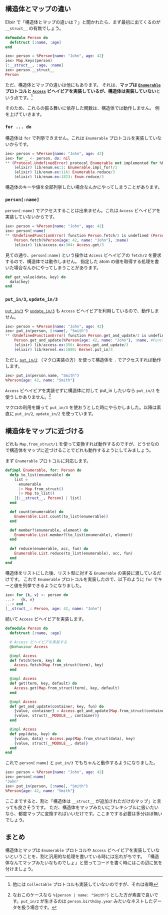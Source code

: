 ## 構造体とマップの違い

Elixir で「構造体とマップの違いは？」と聞かれたら、まず最初に出てくるのが `__struct__` の有無でしょう。

```elixir
defmodule Person do
  defstruct [:name, :age]
end

iex> person = %Person{name: "John", age: 42}
iex> Map.keys(person)
[:__struct__, :age, :name]
iex> person.__struct__
Person
```

ただ、構造体とマップの違いは他にもあります。
それは、**マップは [`Enumerable`](https://hexdocs.pm/elixir/Enumerable.html) プロトコルと [`Access`](https://hexdocs.pm/elixir/Access.html) ビヘイビアを実装しているが、構造体は実装していない**という点です。[^1]

[^1]: 他には `Collectable` プロトコルも実装していないのですが、それは省略

そのため、これらの振る舞いに依存した関数は、構造体では動作しません。
例を上げていきます。

### `for ... do`

構造体は `for` で列挙できません。これは `Enumerable` プロトコルを実装していないからです。

```elixir
iex> person = %Person{name: "John", age: 42}
iex> for _ <- person, do: nil
** (Protocol.UndefinedError) protocol Enumerable not implemented for %Person{age: 42, name: "John"}
    (elixir) lib/enum.ex:1: Enumerable.impl_for!/1
    (elixir) lib/enum.ex:116: Enumerable.reduce/3
    (elixir) lib/enum.ex:1823: Enum.reduce/3
```

構造体のキーや値を全部列挙したい場合なんかにやってしまうことがあります。

### `person[:name]`

`person[:name]` でアクセスすることは出来ません。これは `Access` ビヘイビアを実装していないからです。

```elixir
iex> person = %Person{name: "John", age: 42}
iex> person[:name]
** (UndefinedFunctionError) function Person.fetch/2 is undefined (Person does not implement the Access behaviour)
    Person.fetch(%Person{age: 42, name: "John"}, :name)
    (elixir) lib/access.ex:304: Access.get/3
```

見ての通り、`person[:name]` という操作は `Access` ビヘイビアの `fetch/2` を要求するので、構造体では動作しません。
指定した atom の値を取得する処理を書いた場合なんかにやってしまうことがあります。

```elixir
def get_value(data, key) do
  data[key]
end
```

### `put_in/3`, `update_in/3`

[`put_in/3`](https://hexdocs.pm/elixir/Kernel.html#put_in/3) や [`update_in/3`](https://hexdocs.pm/elixir/Kernel.html#update_in/3) も `Access` ビヘイビアを利用しているので、動作しません。

```elixir
iex> person = %Person{name: "John", age: 42}
iex> put_in(person, [:name], "Smith")
** (UndefinedFunctionError) function Person.get_and_update/3 is undefined (Person does not implement the Access behaviour)
    Person.get_and_update(%Person{age: 42, name: "John"}, :name, #Function<12.67985749/1 in Kernel.put_in/3>)
    (elixir) lib/access.ex:356: Access.get_and_update/3
    (elixir) lib/kernel.ex:1880: Kernel.put_in/3
```

ただし [`put_in/2`](https://hexdocs.pm/elixir/Kernel.html#put_in/2) （マクロ実装の方）を使って構造体を `.` でアクセスすれば動作します。

```elixir
iex> put_in(person.name, "Smith")
%Person{age: 42, name: "Smith"}
```

`Access` ビヘイビアを実装せずに構造体に対して put_in したいなら `put_in/2` を使うしかありません。[^2]

[^2]: なおこのケースなら `%{person | name: "Smith"}` とした方が素直で良いです。`put_in/2` が生きるのは `person.birthday.year` みたいなネストしたデータを扱う場合です。

マクロの利用を嫌って `put_in/3` を使おうとした時にやらかしました。以降は素直に `put_in/2`, `update_in/2` を使っています。

## 構造体をマップに近づける

どれも `Map.from_struct/1` を使って変換すれば動作するのですが、どうせなので構造体をマップに近づけることでどれも動作するようにしてみましょう。

まず `Enumerable` プロトコルに対応します。

```elixir
defimpl Enumerable, for: Person do
  defp to_list(enumerable) do
    list =
      enumerable
      |> Map.from_struct()
      |> Map.to_list()
    [{:__struct__, Person} | list]
  end

  def count(enumerable) do
    Enumerable.List.count(to_list(enumerable))
  end

  def member?(enumerable, element) do
    Enumerable.List.member?(to_list(enumerable), element)
  end
  
  def reduce(enumerable, acc, fun) do
    Enumerable.List.reduce(to_list(enumerable), acc, fun)
  end
end
```

構造体をリストにした後、リスト型に対する `Enumerable` の実装に渡しているだけです。
これで `Enumerable` プロトコルを実装したので、以下のように `for` でキーと値を列挙できるようになりました。

```elixir
iex> for {k, v} <- person do
...>   {k, v}
...> end
[__struct__: Person, age: 42, name: "John"]
```

続いて `Access` ビヘイビアを実装します。

```elixir
defmodule Person do
  defstruct [:name, :age]

  # Access ビヘイビアを実装する
  @behaviour Access

  @impl Access
  def fetch(term, key) do
    Access.fetch(Map.from_struct(term), key)
  end

  @impl Access
  def get(term, key, default) do
    Access.get(Map.from_struct(term), key, default)
  end

  @impl Access
  def get_and_update(container, key, fun) do
    {value, container} = Access.get_and_update(Map.from_struct(container), key, fun)
    {value, struct(__MODULE__, container)}
  end

  @impl Access
  def pop(data, key) do
    {value, data} = Access.pop(Map.from_struct(data), key)
    {value, struct(__MODULE__, data)}
  end
end
```

これで `person[:name]` と `put_in/3` でもちゃんと動作するようになりました。

```elixir
iex> person = %Person{name: "John", age: 42}
iex> person[:name]
"John"
iex> put_in(person, [:name], "Smith")
%Person{age: 42, name: "Smith"}
```

ここまですると、割と「構造体は `__struct__` が追加されただけのマップ」と言っても良さそうです。
ただ、構造体をマップみたいにフレキシブルに扱いたいなら、都度マップに変換すればいいだけです。ここまでする必要は多分ほぼ無いでしょう。

## まとめ

構造体とマップは `Enumerable` プロトコルや `Access` ビヘイビアを実装していないということを、割と汎用的な処理を書いている時には忘れがちです。
「構造体なんてマップみたいなものでしょ」と思ってコードを書く時にはこの辺に気を付けましょう。
